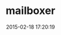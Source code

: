 ---
layout: post
title:  "mailboxer"
repo:   "ging/mailboxer"
date:   2015-02-18 17:20:19
gemurl: https://github.com/ging/mailboxer
---